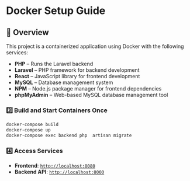 # Docker Setup Guide

## 📌 Overview

This project is a containerized application using Docker with the following services:

- **PHP** – Runs the Laravel backend
- **Laravel** – PHP framework for backend development
- **React** – JavaScript library for frontend development
- **MySQL** – Database management system
- **NPM** – Node.js package manager for frontend dependencies
- **phpMyAdmin** – Web-based MySQL database management tool

### 3️⃣ Build and Start Containers Once

```bash
docker-compose build
docker-compose up
docker-compose exec backend php  artisan migrate
```


### 4️⃣ Access Services

- **Frontend**: [`http://localhost:8080`](http://localhost:8080)
- **Backend API**: [`http://localhost:8000`](http://localhost:8000)

